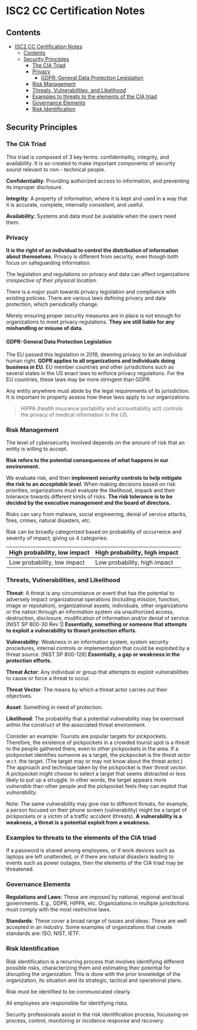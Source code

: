 # ISC2 CC Certification Notes

## Contents

- [ISC2 CC Certification Notes](#isc2-cc-certification-notes)
  - [Contents](#contents)
  - [Security Principles](#security-principles)
    - [The CIA Triad](#the-cia-triad)
    - [Privacy](#privacy)
      - [GDPR: General Data Protection Legislation](#gdpr-general-data-protection-legislation)
    - [Risk Management](#risk-management)
    - [Threats, Vulnerabilities, and Likelihood](#threats-vulnerabilities-and-likelihood)
    - [Examples to threats to the elements of the CIA triad](#examples-to-threats-to-the-elements-of-the-cia-triad)
    - [Governance Elements](#governance-elements)
    - [Risk Identification](#risk-identification)

## Security Principles

### The CIA Triad

This triad is composed of 3 key terms: confidentiality, integrity, and availability. It is so-created to make important components of security sound relevant to non - technical people.

**Confidentiality**: Providing authorized access to information, and preventing its improper disclosure.

**Integrity**: A property of information, where it is kept and used in a way that it is accurate, complete, internally consistent, and useful.

**Availability**: Systems and data must be available when the users need them.

### Privacy

**It is the right of an individual to control the distribution of information about themselves.** Privacy is different from security, even though both focus on safeguarding information.

The legislation and regulations on privacy and data can affect organizations _irrespective of their physical location_.

There is a major push towards privacy legislation and compliance with existing policies. There are various laws defining privacy and data protection, which periodically change.

Merely ensuring proper security measures are in place is not enough for organizations to meet privacy regulations. **They are still liable for any mishandling or misuse of data.**

#### GDPR: General Data Protection Legislation

The EU passed this legislation in 2018, deeming privacy to be an individual human right. **GDPR applies to all organizations and individuals doing business in EU.** EU member countries and other jurisdictions such as several states in the US enact laws to enforce privacy regulations. For the EU countries, these laws may be more stringent than GDPR.

Any entity anywhere must abide by the legal requirements of its jurisdiction. It is important to properly assess how these laws apply to our organizations.

> HIPPA (health insurance portability and accountability act) controls the privacy of medical information in the US.

### Risk Management

The level of cybersecurity involved depends on the amount of risk that an entity is willing to accept.

**Risk refers to the potential consequences of what happens in our environment.**

We evaluate risk, and then **implement security controls to help mitigate the risk to an _acceptable level_**. When making decisions based on risk priorities, organizations must evaluate the likelihood, impack and their tolerance towards different kinds of risks. **The risk tolerance is to be decided by the executive management and the board of directors.**

Risks can vary from malware, social engineering, denial of service attacks, fires, crimes, natural disasters, etc.

Risk can be broadly categorized based on probability of occurrence and severity of impact, giving us 4 categories:

| High probability, low impact | High probability, high impact |
| ---------------------------- | ----------------------------- |
| Low probability, low impact  | Low probability, high impact  |

### Threats, Vulnerabilities, and Likelihood

**Threat**: A threat is any circumstance or event that has the potential to adversely impact organizational operations (including mission, function, image or reputation), organizational assets, individuals, other organizations or the nation through an information system via unauthorized access, destruction, disclosure, modification of information and/or denial of service. [NIST SP 800-30 Rev 1] **Essentially, something or someone that attempts to exploit a vulnerability to thwart protection efforts.**

**Vulnerability**: Weakness in an information system, system security procedures, internal controls or implementation that could be exploited by a threat source. [NIST SP 800-128] **Essentially, a gap or weakness in the protection efforts.**

**Threat Actor**: Any individual or group that attempts to exploit vulnerabilities to cause or force a threat to occur.

**Threat Vector**: The means by which a threat actor carries out their objectives.

**Asset**: Something in need of protection.

**Likelihood**: The probability that a potential vulnerability may be exercised within the construct of the associated threat environment.

Consider an example: Tourists are popular targets for pickpockets. Therefore, the existence of pickpockets in a crowded tourist spot is a _threat_ to the people gathered there, even to other pickpockets in the area. If a pickpocket identifies someone as a target, the pickpocket is the _threat actor_ w.r.t. the target. (The target may or may not know about the threat actor.) The approach and technique taken by the pickpocket is their _threat vector_. A pickpocket might choose to select a target that seems distracted or less likely to put up a struggle. In other words, the target appears more _vulnerable_ than other people and the pickpocket feels they can exploit that _vulnerability_.

Note: The same vulnerability may give rise to different threats, for example, a person focused on their phone screen (vulnerability) might be a target of pickpockets or a victim of a traffic accident (threats). **A vulnerability is a weakness, a threat is a potential exploit from a weakness.**

### Examples to threats to the elements of the CIA triad

If a password is shared among employees, or if work devices such as laptops are left unattended, or if there are natural disasters leading to events such as power outages, then the elements of the CIA triad may be threatened.

### Governance Elements

**Regulations and Laws**: These are imposed by national, regional and local governments. E.g., GDPR, HIPPA, etc. Organizations in multiple jurisdictions must comply with the most restrictive laws.

**Standards**: These cover a broad range of issues and ideas. These are well accepted in an industry. Some examples of organizations that create standards are: ISO, NIST, IETF.

### Risk Identification

Risk identification is a recurring process that involves identifying different possible risks, characterizing them and estimating their potential for disrupting the organization. This is done with the prior knowledge of the organization, its situation and its strategic, tactical and operational plans.

Risk must be identified to be communicated clearly.

All employees are responsible for identifying risks.

Security professionals assist in the risk identification process, focussing on process, control, monitoring or incidence response and recovery.
